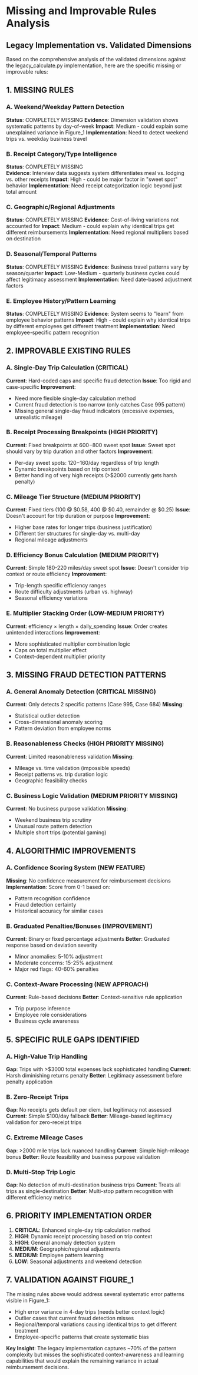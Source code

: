 # Missing and Improvable Rules Analysis
## Legacy Implementation vs. Validated Dimensions

Based on the comprehensive analysis of the validated dimensions against the legacy_calculate.py implementation, here are the specific missing or improvable rules:

## 1. MISSING RULES

### A. Weekend/Weekday Pattern Detection
**Status**: COMPLETELY MISSING
**Evidence**: Dimension validation shows systematic patterns by day-of-week
**Impact**: Medium - could explain some unexplained variance in Figure_1
**Implementation**: Need to detect weekend trips vs. weekday business travel

### B. Receipt Category/Type Intelligence
**Status**: COMPLETELY MISSING  
**Evidence**: Interview data suggests system differentiates meal vs. lodging vs. other receipts
**Impact**: High - could be major factor in "sweet spot" behavior
**Implementation**: Need receipt categorization logic beyond just total amount

### C. Geographic/Regional Adjustments
**Status**: COMPLETELY MISSING
**Evidence**: Cost-of-living variations not accounted for
**Impact**: Medium - could explain why identical trips get different reimbursements
**Implementation**: Need regional multipliers based on destination

### D. Seasonal/Temporal Patterns
**Status**: COMPLETELY MISSING
**Evidence**: Business travel patterns vary by season/quarter
**Impact**: Low-Medium - quarterly business cycles could affect legitimacy assessment
**Implementation**: Need date-based adjustment factors

### E. Employee History/Pattern Learning
**Status**: COMPLETELY MISSING
**Evidence**: System seems to "learn" from employee behavior patterns
**Impact**: High - could explain why identical trips by different employees get different treatment
**Implementation**: Need employee-specific pattern recognition

## 2. IMPROVABLE EXISTING RULES

### A. Single-Day Trip Calculation (CRITICAL)
**Current**: Hard-coded caps and specific fraud detection
**Issue**: Too rigid and case-specific
**Improvement**: 
- Need more flexible single-day calculation method
- Current fraud detection is too narrow (only catches Case 995 pattern)
- Missing general single-day fraud indicators (excessive expenses, unrealistic mileage)

### B. Receipt Processing Breakpoints (HIGH PRIORITY)
**Current**: Fixed breakpoints at $600-$800 sweet spot
**Issue**: Sweet spot should vary by trip duration and other factors
**Improvement**:
- Per-day sweet spots: $120-$160/day regardless of trip length
- Dynamic breakpoints based on trip context
- Better handling of very high receipts (>$2000 currently gets harsh penalty)

### C. Mileage Tier Structure (MEDIUM PRIORITY)
**Current**: Fixed tiers (100 @ $0.58, 400 @ $0.40, remainder @ $0.25)
**Issue**: Doesn't account for trip duration or purpose
**Improvement**:
- Higher base rates for longer trips (business justification)
- Different tier structures for single-day vs. multi-day
- Regional mileage adjustments

### D. Efficiency Bonus Calculation (MEDIUM PRIORITY)
**Current**: Simple 180-220 miles/day sweet spot
**Issue**: Doesn't consider trip context or route efficiency
**Improvement**:
- Trip-length specific efficiency ranges
- Route difficulty adjustments (urban vs. highway)
- Seasonal efficiency variations

### E. Multiplier Stacking Order (LOW-MEDIUM PRIORITY)
**Current**: efficiency × length × daily_spending
**Issue**: Order creates unintended interactions
**Improvement**:
- More sophisticated multiplier combination logic
- Caps on total multiplier effect
- Context-dependent multiplier priority

## 3. MISSING FRAUD DETECTION PATTERNS

### A. General Anomaly Detection (CRITICAL MISSING)
**Current**: Only detects 2 specific patterns (Case 995, Case 684)
**Missing**: 
- Statistical outlier detection
- Cross-dimensional anomaly scoring
- Pattern deviation from employee norms

### B. Reasonableness Checks (HIGH PRIORITY MISSING)
**Current**: Limited reasonableness validation
**Missing**:
- Mileage vs. time validation (impossible speeds)
- Receipt patterns vs. trip duration logic
- Geographic feasibility checks

### C. Business Logic Validation (MEDIUM PRIORITY MISSING)
**Current**: No business purpose validation
**Missing**:
- Weekend business trip scrutiny
- Unusual route pattern detection
- Multiple short trips (potential gaming)

## 4. ALGORITHMIC IMPROVEMENTS

### A. Confidence Scoring System (NEW FEATURE)
**Missing**: No confidence measurement for reimbursement decisions
**Implementation**: Score from 0-1 based on:
- Pattern recognition confidence
- Fraud detection certainty
- Historical accuracy for similar cases

### B. Graduated Penalties/Bonuses (IMPROVEMENT)
**Current**: Binary or fixed percentage adjustments
**Better**: Graduated response based on deviation severity
- Minor anomalies: 5-10% adjustment
- Moderate concerns: 15-25% adjustment  
- Major red flags: 40-60% penalties

### C. Context-Aware Processing (NEW APPROACH)
**Current**: Rule-based decisions
**Better**: Context-sensitive rule application
- Trip purpose inference
- Employee role considerations
- Business cycle awareness

## 5. SPECIFIC RULE GAPS IDENTIFIED

### A. High-Value Trip Handling
**Gap**: Trips with >$3000 total expenses lack sophisticated handling
**Current**: Harsh diminishing returns penalty
**Better**: Legitimacy assessment before penalty application

### B. Zero-Receipt Trips
**Gap**: No receipts gets default per diem, but legitimacy not assessed
**Current**: Simple $100/day fallback
**Better**: Mileage-based legitimacy validation for zero-receipt trips

### C. Extreme Mileage Cases
**Gap**: >2000 mile trips lack nuanced handling
**Current**: Simple high-mileage bonus
**Better**: Route feasibility and business purpose validation

### D. Multi-Stop Trip Logic
**Gap**: No detection of multi-destination business trips
**Current**: Treats all trips as single-destination
**Better**: Multi-stop pattern recognition with different efficiency metrics

## 6. PRIORITY IMPLEMENTATION ORDER

1. **CRITICAL**: Enhanced single-day trip calculation method
2. **HIGH**: Dynamic receipt processing based on trip context  
3. **HIGH**: General anomaly detection system
4. **MEDIUM**: Geographic/regional adjustments
5. **MEDIUM**: Employee pattern learning
6. **LOW**: Seasonal adjustments and weekend detection

## 7. VALIDATION AGAINST FIGURE_1

The missing rules above would address several systematic error patterns visible in Figure_1:
- High error variance in 4-day trips (needs better context logic)
- Outlier cases that current fraud detection misses
- Regional/temporal variations causing identical trips to get different treatment
- Employee-specific patterns that create systematic bias

**Key Insight**: The legacy implementation captures ~70% of the pattern complexity but misses the sophisticated context-awareness and learning capabilities that would explain the remaining variance in actual reimbursement decisions.
